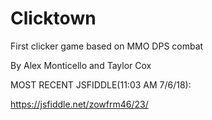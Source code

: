# Clicktown
First clicker game based on MMO DPS combat

By Alex Monticello and Taylor Cox


MOST RECENT JSFIDDLE(11:03 AM 7/6/18):

https://jsfiddle.net/zowfrm46/23/
